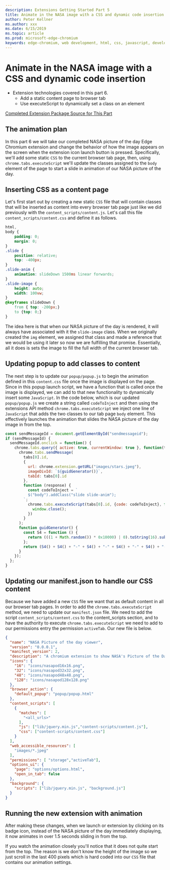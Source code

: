 ```yaml
---
description: Extensions Getting Started Part 5
title: Animate in the NASA image with a CSS and dynamic code insertion.
author: Peter Kellner
ms.author: xxx
ms.date: 6/15/2019
ms.topic: article
ms.prod: microsoft-edge-chromium
keywords: edge-chromium, web development, html, css, javascript, developer, extensions
---
```


# Animate in the NASA image with a CSS and dynamic code insertion

* Extension technologies covered in this part 6.
  * Add a static content page to browser tab
  * Use executeScript to dynamically set a class on an element
  
[Completed Extension Package Source for This Part](extension-source/extension-getting-started-part6.zip)

## The animation plan

In this part 6 we will take our completed NASA picture of the day Edge Chromium extension and change the behavior of how the image appears on the screen when the extension icon launch button is pressed. Specifically, we'll add some static `CSS` to the current browser tab page, then, using `chrome.tabs.executeScript` we'll update the classes assigned to the `body` element of the page to start a slide in animation of our NASA picture of the day.

## Inserting CSS as a content page

Let's first start out by creating a new static `CSS` file that will contain classes that will be inserted as content into every browser tab page just like we did previously with the `content_scripts/content.js`.  Let's call this file `content_scripts/content.css` and define it as follows.

```CSS
html,
body {
    padding: 0;
    margin: 0;
}
.slide {
    position: relative;
    top: -400px;
}
.slide-anim {
    animation: slideDown 1500ms linear forwards;
}
.slide-image {
    height: auto;
    width: 100vw;
}
@keyframes slideDown {
    from { top: -200px;}
    to {top: 0;}
}
```

The idea here is that when our NASA picture of the day is rendered, it will always have associated with it the `slide-image` class. When we originally created the `img` element, we assigned that class and made a reference that we would be using it later so now we are fulfilling that promise. Essentially, all it does is sets the image to fill the full width of the current browser tab.

## Updating popup to add classes to content

The next step is to update our `popup/popup.js` to begin the animation defined in this `content.css` file once the image is displayed on the page.  Since in this popup launch script, we have a function that is called once the image is displayed, we can add to that new functionality to dynamically insert some `JavaScript`. In the code below, which is our updated `popup/popup.js` we create a string called `codeToInject` and then using the extensions API method `chrome.tabs.executeScript` we inject one line of `JavaScript` that adds the two classes to our tab page `body` element.  This effectively launches the animation that slides the NASA picture of the day image in from the top.

```JAVASCRIPT
const sendMessageId = document.getElementById("sendmessageid");
if (sendMessageId) {
  sendMessageId.onclick = function() {
    chrome.tabs.query({ active: true, currentWindow: true }, function(tabs) {
      chrome.tabs.sendMessage(
        tabs[0].id,
        {
          url: chrome.extension.getURL("images/stars.jpeg"),
          imageDivId: `${guidGenerator()}`,
          tabId: tabs[0].id
        },
        function (response) {
          const codeToInject = `
          $("body").addClass("slide slide-anim");
        `;
          chrome.tabs.executeScript(tabs[0].id, {code: codeToInject}, function () {
            window.close();
          })
        }
      );
      function guidGenerator() {
        const S4 = function () {
          return (((1 + Math.random()) * 0x10000) | 0).toString(16).substring(1);
        };
        return (S4() + S4() + "-" + S4() + "-" + S4() + "-" + S4() + "-" + S4() + S4() + S4());
      }
    });
  };
}
```
## Updating our manifest.json to handle our CSS content

Because we have added a new `CSS` file we want that as default content in all our browser tab pages. In order to add the `chrome.tabs.executeScript` method, we need to update our `manifest.json` file.  We need to add the script `content_scripts/content.css` to the content_scripts section, and to have the authority to execute `chrome.tabs.executeScript` we need to add to our permissions entry the permission `activeTab`.  Our new file is below.

```JSON
{
  "name": "NASA Picture of the day viewer",
  "version": "0.0.0.1",
  "manifest_version": 2,
  "description": "A chromium extension to show NASA's Picture of the Day.",
  "icons": {
    "16": "icons/nasapod16x16.png",
    "32": "icons/nasapod32x32.png",
    "48": "icons/nasapod48x48.png",
    "128": "icons/nasapod128x128.png"
  },
  "browser_action": {
    "default_popup": "popup/popup.html"
  },
  "content_scripts": [
    {
      "matches": [
        "<all_urls>"
      ],
      "js": ["lib/jquery.min.js","content-scripts/content.js"],
      "css": ["content-scripts/content.css"]
    }
  ],
  "web_accessible_resources": [
    "images/*.jpeg"
  ],
  "permissions": [ "storage","activeTab"],
  "options_ui": {
    "page": "options/options.html",
    "open_in_tab": false
  },
  "background": {
    "scripts": ["lib/jquery.min.js", "background.js"]
  }
}
```

## Running the new extension with animation

After making these changes, when we launch or extension by clicking on its badge icon, instead of the NASA picture of the day immediately displaying, it now animates in over 1.5 seconds sliding in from the top.

If you watch the animation closely you'll notice that it does not quite start from the top. The reason is we don't know the height of the image so we just scroll in the last 400 pixels which is hard coded into our `CSS` file that contains our animation settings.

